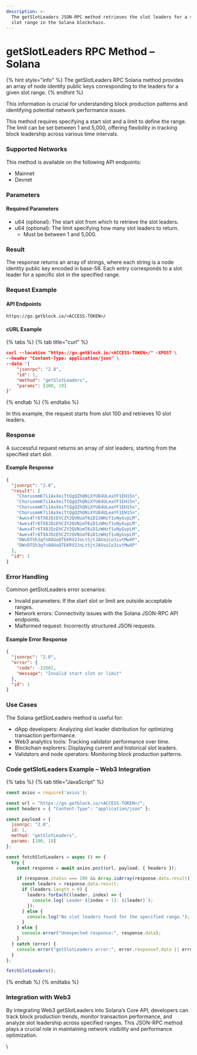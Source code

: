 ```yaml
---
description: >-
  The getSlotLeaders JSON-RPC method retrieves the slot leaders for a specified
  slot range in the Solana blockchain.
---
```


# getSlotLeaders RPC Method – Solana

{% hint style="info" %}
The getSlotLeaders RPC Solana method provides an array of node identity public keys corresponding to the leaders for a given slot range.&#x20;
{% endhint %}

This information is crucial for understanding block production patterns and identifying potential network performance issues.

This method requires specifying a start slot and a limit to define the range. The limit can be set between 1 and 5,000, offering flexibility in tracking block leadership across various time intervals.

### Supported Networks

This method is available on the following API endpoints:

* Mainnet
* Devnet

### Parameters

#### Required Parameters

* u64 (optional): The start slot from which to retrieve the slot leaders.
* u64 (optional): The limit specifying how many slot leaders to return.
  * Must be between 1 and 5,000.

### Result

The response returns an array of strings, where each string is a node identity public key encoded in base-58. Each entry corresponds to a slot leader for a specific slot in the specified range.

### Request Example

#### API Endpoints

```
https://go.getblock.io/<ACCESS-TOKEN>/
```

#### cURL Example

{% tabs %}
{% tab title="curl" %}
```json
curl --location "https://go.getblock.io/<ACCESS-TOKEN>/" -XPOST \
--header "Content-Type: application/json" \
--data '{
    "jsonrpc": "2.0",
    "id": 1,
    "method": "getSlotLeaders",
    "params": [100, 10]
}'
```
{% endtab %}
{% endtabs %}

In this example, the request starts from slot 100 and retrieves 10 slot leaders.

### Response

A successful request returns an array of slot leaders, starting from the specified start slot.

#### Example Response

```json
{
  "jsonrpc": "2.0",
  "result": [
    "ChorusmmK7i1AxXeiTtQgQZhQNiXYU84ULeaYF1EH15n",
    "ChorusmmK7i1AxXeiTtQgQZhQNiXYU84ULeaYF1EH15n",
    "ChorusmmK7i1AxXeiTtQgQZhQNiXYU84ULeaYF1EH15n",
    "ChorusmmK7i1AxXeiTtQgQZhQNiXYU84ULeaYF1EH15n",
    "Awes4Tr6TX8JDzEhCZY2QVNimT6iD1zWHzf1vNyGvpLM",
    "Awes4Tr6TX8JDzEhCZY2QVNimT6iD1zWHzf1vNyGvpLM",
    "Awes4Tr6TX8JDzEhCZY2QVNimT6iD1zWHzf1vNyGvpLM",
    "Awes4Tr6TX8JDzEhCZY2QVNimT6iD1zWHzf1vNyGvpLM",
    "DWvDTSh3qfn88UoQTEKRV2JnLt5jtJAVoiCo3ivtMwXP",
    "DWvDTSh3qfn88UoQTEKRV2JnLt5jtJAVoiCo3ivtMwXP"
  ],
  "id": 1
}
```

### Error Handling

Common getSlotLeaders error scenarios:

* Invalid parameters: If the start slot or limit are outside acceptable ranges.
* Network errors: Connectivity issues with the Solana JSON-RPC API endpoints.
* Malformed request: Incorrectly structured JSON requests.

#### Example Error Response

```json
{
  "jsonrpc": "2.0",
  "error": {
    "code": -32602,
    "message": "Invalid start slot or limit"
  },
  "id": 1
}
```

### Use Cases

The Solana getSlotLeaders method is useful for:

* dApp developers: Analyzing slot leader distribution for optimizing transaction performance.
* Web3 analytics tools: Tracking validator performance over time.
* Blockchain explorers: Displaying current and historical slot leaders.
* Validators and node operators: Monitoring block production patterns.

### Code getSlotLeaders Example – Web3 Integration

{% tabs %}
{% tab title="JavaScript" %}
```javascript
const axios = require('axios');

const url = "https://go.getblock.io/<ACCESS-TOKEN>/"; 
const headers = { "Content-Type": "application/json" };

const payload = {
  jsonrpc: "2.0",
  id: 1,
  method: "getSlotLeaders",
  params: [100, 10]
};

const fetchSlotLeaders = async () => {
  try {
    const response = await axios.post(url, payload, { headers });

    if (response.status === 200 && Array.isArray(response.data.result)) {
      const leaders = response.data.result;
      if (leaders.length > 0) {
        leaders.forEach((leader, index) => {
          console.log(`Leader ${index + 1}: ${leader}`);
        });
      } else {
        console.log("No slot leaders found for the specified range.");
      }
    } else {
      console.error("Unexpected response:", response.data);
    }
  } catch (error) {
    console.error("getSlotLeaders error:", error.response?.data || error.message);
  }
};

fetchSlotLeaders();

```
{% endtab %}
{% endtabs %}

### Integration with Web3

By integrating Web3 getSlotLeaders into Solana’s Core API, developers can track block production trends, monitor transaction performance, and analyze slot leadership across specified ranges. This JSON-RPC method plays a crucial role in maintaining network visibility and performance optimization.

\
